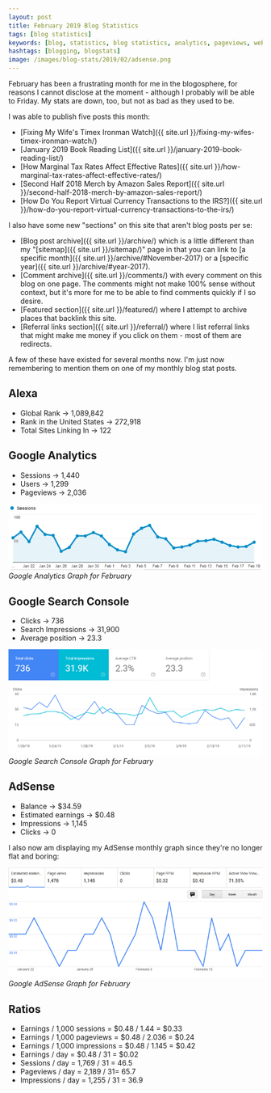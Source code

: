 ```yaml
---
layout: post
title: February 2019 Blog Statistics
tags: [blog statistics]
keywords: [blog, statistics, blog statistics, analytics, pageviews, webmaster, webmaster tools, alexa, google]
hashtags: [blogging, blogstats]
image: /images/blog-stats/2019/02/adsense.png
---
```


February has been a frustrating month for me in the blogosphere, for reasons I cannot disclose at the moment - although I probably will be able to Friday. My stats are down, too, but not as bad as they used to be.

I was able to publish five posts this month:

* [Fixing My Wife's Timex Ironman Watch]({{ site.url }}/fixing-my-wifes-timex-ironman-watch/)
* [January 2019 Book Reading List]({{ site.url }}/january-2019-book-reading-list/)
* [How Marginal Tax Rates Affect Effective Rates]({{ site.url }}/how-marginal-tax-rates-affect-effective-rates/)
* [Second Half 2018 Merch by Amazon Sales Report]({{ site.url }}/second-half-2018-merch-by-amazon-sales-report/)
* [How Do You Report Virtual Currency Transactions to the IRS?]({{ site.url }}/how-do-you-report-virtual-currency-transactions-to-the-irs/)

I also have some new "sections" on this site that aren't blog posts per se:

* [Blog post archive]({{ site.url }}/archive/) which is a little different than my "[sitemap]({{ site.url }}/sitemap/)" page in that you can link to [a specific month]({{ site.url }}/archive/#November-2017) or a [specific year]({{ site.url }}/archive/#year-2017).
* [Comment archive]({{ site.url }}/comments/) with every comment on this blog on one page. The comments might not make 100% sense without context, but it's more for me to be able to find comments quickly if I so desire.
* [Featured section]({{ site.url }}/featured/) where I attempt to archive places that backlink this site.
* [Referral links section]({{ site.url }}/referral/) where I list referral links that might make me money if you click on them - most of them are redirects.

A few of these have existed for several months now. I'm just now remembering to mention them on one of my monthly blog stat posts.

## Alexa

* Global Rank &rarr; 1,089,842
* Rank in the United States &rarr; 272,918
* Total Sites Linking In &rarr; 122

## Google Analytics

* Sessions &rarr; 1,440
* Users &rarr; 1,299
* Pageviews &rarr; 2,036

![Google Analytics Graph for February](/images/blog-stats/2019/02/stats.png)
*Google Analytics Graph for February*

## Google Search Console

* Clicks &rarr; 736
* Search Impressions &rarr; 31,900
* Average position &rarr; 23.3

![Google Search Console Graph for February](/images/blog-stats/2019/02/search-console.png)
*Google Search Console Graph for February*

## AdSense

* Balance &rarr; $34.59
* Estimated earnings &rarr; $0.48
* Impressions &rarr; 1,145
* Clicks &rarr; 0

I also now am displaying my AdSense monthly graph since they're no longer flat and boring:

![Google AdSense Graph for February](/images/blog-stats/2019/02/adsense.png)
*Google AdSense Graph for February*

## Ratios

* Earnings / 1,000 sessions = $0.48 / 1.44 = $0.33
* Earnings / 1,000 pageviews = $0.48 / 2.036 = $0.24
* Earnings / 1,000 impressions = $0.48 / 1.145 = $0.42
* Earnings / day = $0.48 / 31 = $0.02
* Sessions / day = 1,769 / 31 = 46.5
* Pageviews / day = 2,189 / 31= 65.7
* Impressions / day = 1,255 / 31 = 36.9
